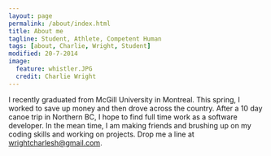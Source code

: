 ```yaml
---
layout: page
permalink: /about/index.html
title: About me
tagline: Student, Athlete, Competent Human
tags: [about, Charlie, Wright, Student]
modified: 20-7-2014
image:
  feature: whistler.JPG
  credit: Charlie Wright
---
```


I recently graduated from McGill University in Montreal. This spring, I worked to save up money and then drove across the country. After a 10 day canoe trip in Northern BC, I hope to find full time work as a software developer. In the mean time, I am making friends and brushing up on my coding skills and working on projects. Drop me a line at wrightcharlesh@gmail.com.


